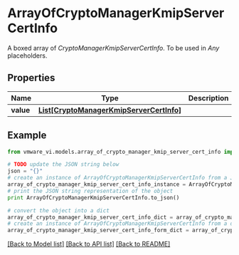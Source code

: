 # ArrayOfCryptoManagerKmipServerCertInfo

A boxed array of *CryptoManagerKmipServerCertInfo*. To be used in *Any* placeholders. 

## Properties
Name | Type | Description | Notes
------------ | ------------- | ------------- | -------------
**value** | [**List[CryptoManagerKmipServerCertInfo]**](CryptoManagerKmipServerCertInfo.md) |  | 

## Example

```python
from vmware_vi.models.array_of_crypto_manager_kmip_server_cert_info import ArrayOfCryptoManagerKmipServerCertInfo

# TODO update the JSON string below
json = "{}"
# create an instance of ArrayOfCryptoManagerKmipServerCertInfo from a JSON string
array_of_crypto_manager_kmip_server_cert_info_instance = ArrayOfCryptoManagerKmipServerCertInfo.from_json(json)
# print the JSON string representation of the object
print ArrayOfCryptoManagerKmipServerCertInfo.to_json()

# convert the object into a dict
array_of_crypto_manager_kmip_server_cert_info_dict = array_of_crypto_manager_kmip_server_cert_info_instance.to_dict()
# create an instance of ArrayOfCryptoManagerKmipServerCertInfo from a dict
array_of_crypto_manager_kmip_server_cert_info_form_dict = array_of_crypto_manager_kmip_server_cert_info.from_dict(array_of_crypto_manager_kmip_server_cert_info_dict)
```
[[Back to Model list]](../README.md#documentation-for-models) [[Back to API list]](../README.md#documentation-for-api-endpoints) [[Back to README]](../README.md)


